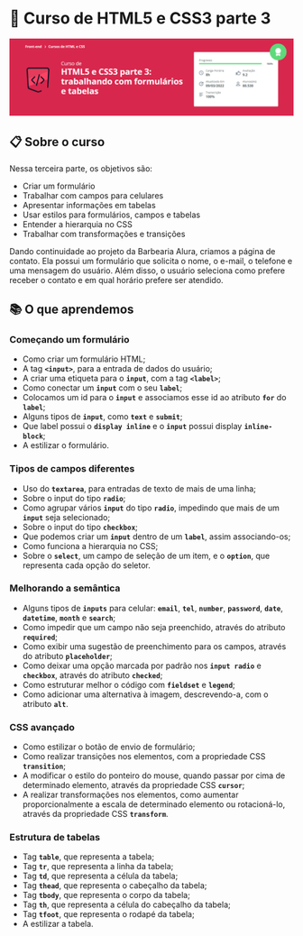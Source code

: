# 🚀 Curso de HTML5 e CSS3 parte 3
![preview](https://github.com/nathaliagomes/alura-html5-css3/blob/main/Parte%203%20Trabalhando%20com%20formularios%20e%20tabelas/.github/html5-css3-parte3-banner.PNG)

## 📋 Sobre o curso

Nessa terceira parte, os objetivos são:

* Criar um formulário
* Trabalhar com campos para celulares
* Apresentar informações em tabelas
* Usar estilos para formulários, campos e tabelas
* Entender a hierarquia no CSS
* Trabalhar com transformações e transições

Dando continuidade ao projeto da Barbearia Alura, criamos a página de contato. Ela possui um formulário que solicita o nome, 
o e-mail, o telefone e uma mensagem do usuário. Além disso, o usuário seleciona como prefere receber o contato e em qual horário prefere ser atendido. 

## 📚 O que aprendemos

### Começando um formulário

* Como criar um formulário HTML;
* A tag **`<input>`**, para a entrada de dados do usuário;
* A criar uma etiqueta para o **`input`**, com a tag **`<label>`**;
* Como conectar um **`input`** com o seu **`label`**;
* Colocamos um id para o **`input`** e associamos esse id ao atributo **`for`** do **`label`**;
* Alguns tipos de **`input`**, como **`text`** e **`submit`**;
* Que label possui o **`display inline`** e o **`input`** possui display **`inline-block`**;
* A estilizar o formulário.

### Tipos de campos diferentes

* Uso do **`textarea`**, para entradas de texto de mais de uma linha;
* Sobre o input do tipo **`radio`**;
* Como agrupar vários **`input`** do tipo **`radio`**, impedindo que mais de um **`input`** seja selecionado;
* Sobre o input do tipo **`checkbox`**;
* Que podemos criar um **`input`** dentro de um **`label`**, assim associando-os;
* Como funciona a hierarquia no CSS;
* Sobre o **`select`**, um campo de seleção de um item, e o **`option`**, que representa cada opção do seletor.

### Melhorando a semântica 

* Alguns tipos de **`inputs`** para celular: **`email`**, **`tel`**, **`number`**, **`password`**, **`date`**, **`datetime`**, **`month`** e **`search`**;
* Como impedir que um campo não seja preenchido, através do atributo **`required`**;
* Como exibir uma sugestão de preenchimento para os campos, através do atributo **`placeholder`**;
* Como deixar uma opção marcada por padrão nos **`input radio`** e **`checkbox`**, através do atributo **`checked`**;
* Como estruturar melhor o código com **`fieldset`** e **`legend`**;
* Como adicionar uma alternativa à imagem, descrevendo-a, com o atributo **`alt`**.

### CSS avançado

* Como estilizar o botão de envio de formulário;
* Como realizar transições nos elementos, com a propriedade CSS **`transition`**;
* A modificar o estilo do ponteiro do mouse, quando passar por cima de determinado elemento, através da propriedade CSS **`cursor`**;
* A realizar transformações nos elementos, como aumentar proporcionalmente a escala de determinado elemento ou rotacioná-lo, através da propriedade CSS **`transform`**.

### Estrutura de tabelas

* Tag **`table`**, que representa a tabela;
* Tag **`tr`**, que representa a linha da tabela;
* Tag **`td`**, que representa a célula da tabela;
* Tag **`thead`**, que representa o cabeçalho da tabela;
* Tag **`tbody`**, que representa o corpo da tabela;
* Tag **`th`**, que representa a célula do cabeçalho da tabela;
* Tag **`tfoot`**, que representa o rodapé da tabela;
* A estilizar a tabela.
